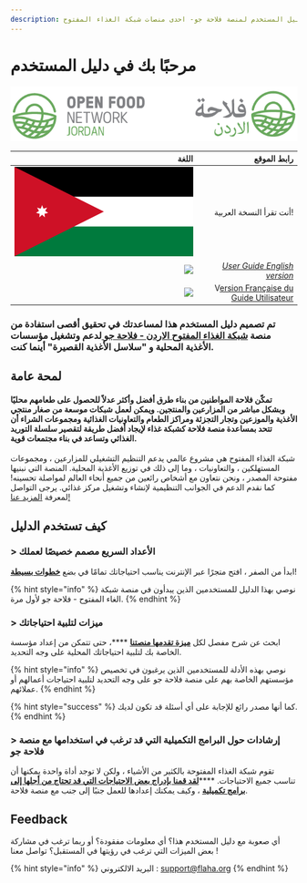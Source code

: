 ```yaml
---
description: مرحبًا بك في دليل المستخدم لمنصة فلاحة جو- احدى منصات شبكة الغذاء المفتوح -
---
```


# مرحبًا بك في دليل المستخدم

![](.gitbook/assets/flaha_ofn_jo.png)

| اللغة |  رابط الموقع |
| ---: | ---: |
| ![](.gitbook/assets/jordan_flag.png) | أنت تقرأ النسخة العربية! |
| ![](.gitbook/assets/capture-du-2019-09-26-00-38-19.png) | [_User Guide  English version_](https://guide.openfoodnetwork.org/) |
| ![](.gitbook/assets/capture-du-2019-09-26-00-38-01.png) | V[ersion Française du Guide Utilisateur](https://ofn-user-guide.gitbook.io/guide-utilisateur-open-food-network/) |

### تم تصميم دليل المستخدم هذا لمساعدتك في تحقيق أقصى استفادة من منصة [شبكة الغذاء المفتوح الاردن - فلاحة جو ](https://flaha.org)لدعم وتشغيل مؤسسات الأغذية المحلية و "سلاسل الأغذية القصيرة" أينما كنت.

## لمحة عامة

#### تمكّن **فلاحة** المواطنين من بناء طرق أفضل وأكثر عدلاً للحصول على طعامهم محليًا وبشكل مباشر من المزارعين والمنتجين. ويمكن لعمل شبكات موسعة من صغار منتجي الأغذية والموزعين وتجار التجزئة ومراكز الطعام والتعاونيات الغذائية ومجموعات الشراء أن تتحد بمساعدة منصة فلاحة كشبكة غذاء لإيجاد أفضل طريقة لتقصير سلسلة التوريد الغذائي وتساعد في بناء مجتمعات قوية.

شبكة الغذاء المفتوح هي مشروع عالمي يدعم التنظيم التشغيلي للمزارعين ، ومجموعات المستهلكين ، والتعاونيات ، وما إلى ذلك في توزيع الأغذية المحلية. المنصة التي نبنيها مفتوحة المصدر ، ونحن نتعاون مع أشخاص رائعين من جميع أنحاء العالم لمواصلة تحسينه! كما نقدم الدعم في الجوانب التنظيمية لإنشاء وتشغيل مركز غذائي. يرجى التواصل لمعرفة [المزيد عنا!](https://www.openfoodnetwork.org/find-your-local-open-food-network)

## كيف تستخدم الدليل

### &gt; الأعداد السريع مصمم خصيصًا لعملك

ابدأ من الصفر ، افتح متجرًا عبر الإنترنت يناسب احتياجاتك تمامًا في بضع [**خطوات بسيطة**](your-quick-start-on-ofn-given-who-you-are.md)!

{% hint style="info" %}
نوصي بهذا الدليل للمستخدمين الذين يبدأون في منصة شبكة الغاء المفتوح - فلاحة جو لأول مرة.
{% endhint %}

### &gt; ميزات لتلبية احتياجاتك

ابحث عن شرح مفصل لكل [**ميزة تقدمها منصتنا**](basic-features/) ****، حتى تتمكن من إعداد مؤسسة الخاصة بك لتلبية احتياجاتك المحلية على وجه التحديد.

{% hint style="info" %}
نوصي بهذه الأدلة للمستخدمين الذين يرغبون في تخصيص مؤسستهم الخاصة بهم على منصة فلاحة جو على وجه التحديد لتلبية احتياجات أعمالهم أو عملائهم.
{% endhint %}

{% hint style="success" %}
كما أنها مصدر رائع للإجابة على أي أسئلة قد تكون لديك.
{% endhint %}

### &gt; إرشادات حول البرامج التكميلية التي قد ترغب في استخدامها مع منصة فلاحة جو

تقوم شبكة الغذاء المفتوحة بالكثير من الأشياء ، ولكن لا توجد أداة واحدة يمكنها أن تناسب جميع الاحتياجات. ****[**لقد قمنا بإدراج بعض الاحتياجات التي قد تحتاج من أجلها إلى برامج تكميلية**]() ، وكيف يمكنك إعدادها للعمل جنبًا إلى جنب مع منصة فلاحة.

## Feedback

أي صعوبة مع دليل المستخدم هذا؟ أي معلومات مفقودة؟ أو ربما ترغب في مشاركة بعض الميزات التي ترغب في رؤيتها في المستقبل؟ تواصل معنا !

{% hint style="info" %}
البريد الالكتروني : support@flaha.org
{% endhint %}

